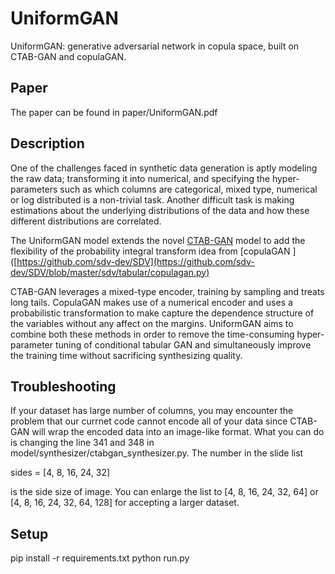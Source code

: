 # UniformGAN
UniformGAN: generative adversarial network in copula space, built on CTAB-GAN and copulaGAN.

## Paper

The paper can be found in paper/UniformGAN.pdf

## Description

One of the challenges faced in synthetic data generation is aptly modeling the raw data; transforming it into numerical, and specifying the hyper-parameters such as which columns are categorical, mixed type, numerical or log distributed is a non-trivial task. Another difficult task is making estimations about the underlying distributions of the data and how these different distributions are correlated.

The UniformGAN model extends the novel [CTAB-GAN](https://github.com/Team-TUD/CTAB-GAN) model to add the flexibility of the probability integral transform idea from [copulaGAN ]([https://github.com/sdv-dev/SDV](https://github.com/sdv-dev/SDV/blob/master/sdv/tabular/copulagan.py)

CTAB-GAN leverages a mixed-type encoder, training by sampling and treats long tails. CopulaGAN makes use of a numerical encoder and uses a probabilistic transformation to make capture the dependence structure of the variables without any affect on the margins. UniformGAN aims to combine both these methods in order to remove the time-consuming hyper-parameter tuning of conditional tabular GAN and simultaneously improve the training time without sacrificing synthesizing quality.


## Troubleshooting

If your dataset has large number of columns, you may encounter the problem that our currnet code cannot encode all of your data since CTAB-GAN will wrap the encoded data into an image-like format. What you can do is changing the line 341 and 348 in model/synthesizer/ctabgan_synthesizer.py. The number in the slide list

sides = [4, 8, 16, 24, 32]

is the side size of image. You can enlarge the list to [4, 8, 16, 24, 32, 64] or [4, 8, 16, 24, 32, 64, 128] for accepting a larger dataset.

## Setup

pip install -r requirements.txt
python run.py
